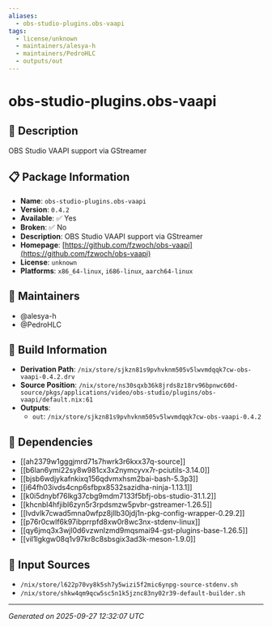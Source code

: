 ```yaml
---
aliases:
  - obs-studio-plugins.obs-vaapi
tags:
  - license/unknown
  - maintainers/alesya-h
  - maintainers/PedroHLC
  - outputs/out
---
```


# obs-studio-plugins.obs-vaapi

## 📝 Description

OBS Studio VAAPI support via GStreamer

## 📋 Package Information

- **Name**: `obs-studio-plugins.obs-vaapi`
- **Version**: `0.4.2`
- **Available**: ✅ Yes
- **Broken**: ✅ No
- **Description**: OBS Studio VAAPI support via GStreamer
- **Homepage**: [https://github.com/fzwoch/obs-vaapi](https://github.com/fzwoch/obs-vaapi)
- **License**: `unknown`
- **Platforms**: `x86_64-linux`, `i686-linux`, `aarch64-linux`
## 👥 Maintainers

- @alesya-h
- @PedroHLC


## 🔧 Build Information

- **Derivation Path**: `/nix/store/sjkzn81s9pvhvknm505v5lwvmdqqk7cw-obs-vaapi-0.4.2.drv`
- **Source Position**: `/nix/store/ns30sqxb36k8jrds8z18rv96bpnwc60d-source/pkgs/applications/video/obs-studio/plugins/obs-vaapi/default.nix:61`
- **Outputs**:
  - `out`:  `/nix/store/sjkzn81s9pvhvknm505v5lwvmdqqk7cw-obs-vaapi-0.4.2`

## 🔗 Dependencies

- [[ah2379w1gggjmrd71s7hwrk3r6kxx37q-source]]
- [[b6lan6ymi22sy8w981cx3x2nymcyvx7r-pciutils-3.14.0]]
- [[bjsb6wdjykafnkixq156qdvmxhsm2bai-bash-5.3p3]]
- [[i64fh03ivds4cnp6sfbpx8532sazidha-ninja-1.13.1]]
- [[k0i5dnybf76lkg37cbg9mdm7133f5bfj-obs-studio-31.1.2]]
- [[khcnbl4hfjibl6zyn5r3rpdsmzw5pvbr-gstreamer-1.26.5]]
- [[lvdvlk7cwad5mna0wfpz8jllb30jdj1n-pkg-config-wrapper-0.29.2]]
- [[p76r0cwlf6k97ibprrpfd8xw0r8wc3nx-stdenv-linux]]
- [[qy6jmq3x3wjl0d6vzwnlzmd9mqsmai94-gst-plugins-base-1.26.5]]
- [[vil1lgkgw08q1v97kr8c8sbsgix3ad3k-meson-1.9.0]]

## 📁 Input Sources

- `/nix/store/l622p70vy8k5sh7y5wizi5f2mic6ynpg-source-stdenv.sh`
- `/nix/store/shkw4qm9qcw5sc5n1k5jznc83ny02r39-default-builder.sh`

---
*Generated on 2025-09-27 12:32:07 UTC*
